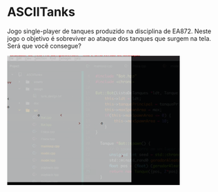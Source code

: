 # ASCIITanks
Jogo single-player de tanques produzido na disciplina de EA872.
Neste jogo o objetivo é sobreviver ao ataque dos tanques que surgem na tela.
Será que você consegue?

<img src="doc/ASCIITanks.gif" width="400" height="300"/>
